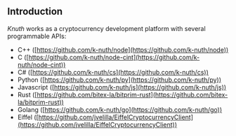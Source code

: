 ## Introduction

*Knuth* works as a cryptocurrency development platform with several programmable APIs:

* C++ ([https://github.com/k-nuth/node](https://github.com/k-nuth/node))
* C ([https://github.com/k-nuth/node-cint](https://github.com/k-nuth/node-cint))
* C# ([https://github.com/k-nuth/cs](https://github.com/k-nuth/cs))
* Python ([https://github.com/k-nuth/py](https://github.com/k-nuth/py))
* Javascript ([https://github.com/k-nuth/js](https://github.com/k-nuth/js))
* Rust ([https://github.com/bitex-la/bitprim-rust](https://github.com/bitex-la/bitprim-rust))
* Golang ([https://github.com/k-nuth/go](https://github.com/k-nuth/go))
* Eiffel ([https://github.com/jvelilla/EiffelCryptocurrencyClient](https://github.com/jvelilla/EiffelCryptocurrencyClient))

